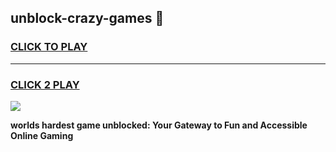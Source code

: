 
## unblock-crazy-games 👋
<h3>
<a href="https://premium.freeplayer.one?title=unblock-crazy-games&ref=14F">CLICK TO PLAY</a></h3>
<hr>

<h3>
<a href="https://premium.freeplayer.one?title=unblock-crazy-games&ref=14F">CLICK 2 PLAY</a>
  
</h3>

<a href="https://premium.freeplayer.one?title=unblock-crazy-games&ref=12F/"><img src="https://clearcache.store/games.png"></a>


**worlds hardest game unblocked: Your Gateway to Fun and Accessible Online Gaming**

